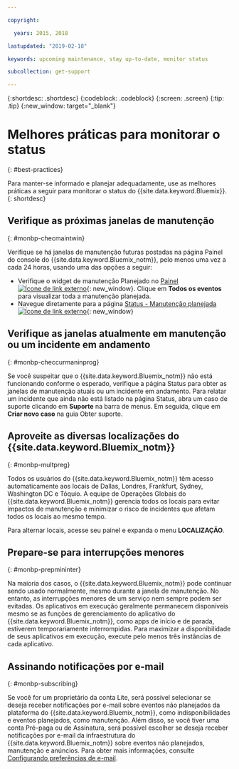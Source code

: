 ```yaml
---

copyright:

  years: 2015, 2018

lastupdated: "2019-02-18"

keywords: upcoming maintenance, stay up-to-date, monitor status

subcollection: get-support

---
```


{:shortdesc: .shortdesc}
{:codeblock: .codeblock}
{:screen: .screen}
{:tip: .tip}
{:new_window: target="_blank"}

# Melhores práticas para monitorar o status
{: #best-practices}

Para manter-se informado e planejar adequadamente, use as melhores práticas a seguir para monitorar o status do {{site.data.keyword.Bluemix}}.
{: shortdesc}

## Verifique as próximas janelas de manutenção
{: #monbp-checmaintwin}

Verifique se há janelas de manutenção futuras postadas na página Painel do console do {{site.data.keyword.Bluemix_notm}}, pelo menos uma vez a cada 24 horas, usando uma das opções a seguir:
* Verifique o widget de manutenção Planejado no [Painel ![Ícone de link externo](../icons/launch-glyph.svg "Ícone de link externo")](https://cloud.ibm.com){: new_window}. Clique em **Todos os eventos** para visualizar toda a manutenção planejada.
* Navegue diretamente para a página [Status - Manutenção planejada ![Ícone de link externo](../icons/launch-glyph.svg "Ícone de link externo")](https://cloud.ibm.com/status?selected=maintenance){: new_window}

## Verifique as janelas atualmente em manutenção ou um incidente em andamento
{: #monbp-checcurmaninprog}

Se você suspeitar que o {{site.data.keyword.Bluemix_notm}} não está funcionando conforme o esperado, verifique a página Status para obter as janelas de manutenção atuais ou um incidente em andamento. Para relatar um incidente que ainda não está listado na página Status, abra um caso de suporte clicando em **Suporte** na barra de menus. Em seguida, clique em **Criar novo caso** na guia Obter suporte.

## Aproveite as diversas localizações do {{site.data.keyword.Bluemix_notm}}
{: #monbp-multpreg}

Todos os usuários do {{site.data.keyword.Bluemix_notm}} têm acesso automaticamente aos locais de Dallas, Londres, Frankfurt, Sydney, Washington DC e Tóquio. A equipe de Operações Globais do {{site.data.keyword.Bluemix_notm}} gerencia todos os locais para evitar impactos de manutenção e minimizar o risco de incidentes que afetam todos os locais ao mesmo tempo.

Para alternar locais, acesse seu painel e expanda o menu **LOCALIZAÇÃO**.

## Prepare-se para interrupções menores
{: #monbp-prepmininter}

Na maioria dos casos, o {{site.data.keyword.Bluemix_notm}} pode continuar sendo usado normalmente, mesmo durante a janela de manutenção. No entanto, as interrupções menores de um serviço nem sempre podem ser evitadas. Os aplicativos em execução geralmente permanecem disponíveis mesmo se as funções de gerenciamento do aplicativo do {{site.data.keyword.Bluemix_notm}}, como apps de início e de parada, estiverem temporariamente interrompidas. Para maximizar a disponibilidade de seus aplicativos em execução, execute pelo menos três instâncias de cada aplicativo.

## Assinando notificações por e-mail
{: #monbp-subscribing}

Se você for um proprietário da conta Lite, será possível selecionar se deseja receber notificações por e-mail sobre eventos não planejados da plataforma do {{site.data.keyword.Bluemix_notm}}, como indisponibilidades e eventos planejados, como manutenção. Além disso, se você tiver uma conta Pré-paga ou de Assinatura, será possível escolher se deseja receber notificações por e-mail da infraestrutura do {{site.data.keyword.Bluemix_notm}} sobre eventos não planejados, manutenção e anúncios. Para obter mais informações, consulte [Configurando preferências de e-mail](/docs/account?topic=account-account_setup#account_setup).




